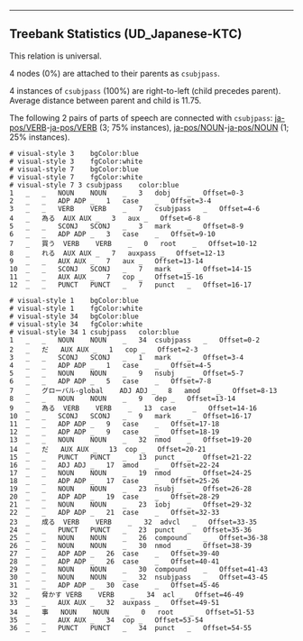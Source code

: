 

--------------------------------------------------------------------------------

## Treebank Statistics (UD_Japanese-KTC)

This relation is universal.

4 nodes (0%) are attached to their parents as `csubjpass`.

4 instances of `csubjpass` (100%) are right-to-left (child precedes parent).
Average distance between parent and child is 11.75.

The following 2 pairs of parts of speech are connected with `csubjpass`: [ja-pos/VERB]()-[ja-pos/VERB]() (3; 75% instances), [ja-pos/NOUN]()-[ja-pos/NOUN]() (1; 25% instances).


~~~ conllu
# visual-style 3	bgColor:blue
# visual-style 3	fgColor:white
# visual-style 7	bgColor:blue
# visual-style 7	fgColor:white
# visual-style 7 3 csubjpass	color:blue
1	_	_	NOUN	NOUN	_	3	dobj	_	Offset=0-3
2	_	_	ADP	ADP	_	1	case	_	Offset=3-4
3	_	_	VERB	VERB	_	7	csubjpass	_	Offset=4-6
4	_	為る	AUX	AUX	_	3	aux	_	Offset=6-8
5	_	_	SCONJ	SCONJ	_	3	mark	_	Offset=8-9
6	_	_	ADP	ADP	_	3	case	_	Offset=9-10
7	_	買う	VERB	VERB	_	0	root	_	Offset=10-12
8	_	れる	AUX	AUX	_	7	auxpass	_	Offset=12-13
9	_	_	AUX	AUX	_	7	aux	_	Offset=13-14
10	_	_	SCONJ	SCONJ	_	7	mark	_	Offset=14-15
11	_	_	AUX	AUX	_	7	cop	_	Offset=15-16
12	_	_	PUNCT	PUNCT	_	7	punct	_	Offset=16-17

~~~


~~~ conllu
# visual-style 1	bgColor:blue
# visual-style 1	fgColor:white
# visual-style 34	bgColor:blue
# visual-style 34	fgColor:white
# visual-style 34 1 csubjpass	color:blue
1	_	_	NOUN	NOUN	_	34	csubjpass	_	Offset=0-2
2	_	だ	AUX	AUX	_	1	cop	_	Offset=2-3
3	_	_	SCONJ	SCONJ	_	1	mark	_	Offset=3-4
4	_	_	ADP	ADP	_	1	case	_	Offset=4-5
5	_	_	NOUN	NOUN	_	9	nsubj	_	Offset=5-7
6	_	_	ADP	ADP	_	5	case	_	Offset=7-8
7	_	グローバル-global	ADJ	ADJ	_	8	amod	_	Offset=8-13
8	_	_	NOUN	NOUN	_	9	dep	_	Offset=13-14
9	_	為る	VERB	VERB	_	13	case	_	Offset=14-16
10	_	_	SCONJ	SCONJ	_	9	mark	_	Offset=16-17
11	_	_	ADP	ADP	_	9	case	_	Offset=17-18
12	_	_	ADP	ADP	_	9	case	_	Offset=18-19
13	_	_	NOUN	NOUN	_	32	nmod	_	Offset=19-20
14	_	だ	AUX	AUX	_	13	cop	_	Offset=20-21
15	_	_	PUNCT	PUNCT	_	13	punct	_	Offset=21-22
16	_	_	ADJ	ADJ	_	17	amod	_	Offset=22-24
17	_	_	NOUN	NOUN	_	19	nmod	_	Offset=24-25
18	_	_	ADP	ADP	_	17	case	_	Offset=25-26
19	_	_	NOUN	NOUN	_	23	nsubj	_	Offset=26-28
20	_	_	ADP	ADP	_	19	case	_	Offset=28-29
21	_	_	NOUN	NOUN	_	23	iobj	_	Offset=29-32
22	_	_	ADP	ADP	_	21	case	_	Offset=32-33
23	_	成る	VERB	VERB	_	32	advcl	_	Offset=33-35
24	_	_	PUNCT	PUNCT	_	23	punct	_	Offset=35-36
25	_	_	NOUN	NOUN	_	26	compound	_	Offset=36-38
26	_	_	NOUN	NOUN	_	30	nmod	_	Offset=38-39
27	_	_	ADP	ADP	_	26	case	_	Offset=39-40
28	_	_	ADP	ADP	_	26	case	_	Offset=40-41
29	_	_	NOUN	NOUN	_	30	compound	_	Offset=41-43
30	_	_	NOUN	NOUN	_	32	nsubjpass	_	Offset=43-45
31	_	_	ADP	ADP	_	30	case	_	Offset=45-46
32	_	脅かす	VERB	VERB	_	34	acl	_	Offset=46-49
33	_	_	AUX	AUX	_	32	auxpass	_	Offset=49-51
34	_	事	NOUN	NOUN	_	0	root	_	Offset=51-53
35	_	_	AUX	AUX	_	34	cop	_	Offset=53-54
36	_	_	PUNCT	PUNCT	_	34	punct	_	Offset=54-55

~~~


